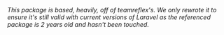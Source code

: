 *This package is based, heavily, off of teamreflex's. We only rewrote it to ensure it's still valid with current versions of Laravel as the referenced package is 2 years old and hasn't been touched.*